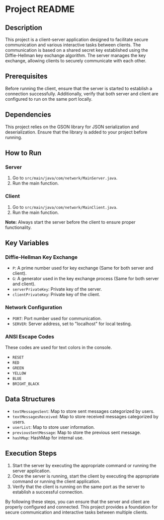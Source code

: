 # Project README

## Description

This project is a client-server application designed to facilitate secure communication and various interactive tasks between clients. The communication is based on a shared secret key established using the Diffie-Hellman key exchange algorithm. The server manages the key exchange, allowing clients to securely communicate with each other.

## Prerequisites

Before running the client, ensure that the server is started to establish a connection successfully. Additionally, verify that both server and client are configured to run on the same port locally.

## Dependencies

This project relies on the GSON library for JSON serialization and deserialization. Ensure that the library is added to your project before running.

## How to Run

### Server

1. Go to `src/main/java/com/network/MainServer.java`.
2. Run the main function.

### Client

1. Go to `src/main/java/com/network/MainClient.java`.
2. Run the main function.

**Note:** Always start the server before the client to ensure proper functionality.

## Key Variables

### Diffie-Hellman Key Exchange

- `P`: A prime number used for key exchange (Same for both server and client).
- `G`: A generator used in the key exchange process (Same for both server and client).
- `serverPrivateKey`: Private key of the server.
- `clientPrivateKey`: Private key of the client.

### Network Configuration

- `PORT`: Port number used for communication.
- `SERVER`: Server address, set to "localhost" for local testing.

### ANSI Escape Codes

These codes are used for text colors in the console.

- `RESET`
- `RED`
- `GREEN`
- `YELLOW`
- `BLUE`
- `BRIGHT_BLACK`

## Data Structures

- `textMessagesSent`: Map to store sent messages categorized by users.
- `textMessagesReceived`: Map to store received messages categorized by users.
- `userList`: Map to store user information.
- `previousSentMessage`: Map to store the previous sent message.
- `hashMap`: HashMap for internal use.

## Execution Steps

1. Start the server by executing the appropriate command or running the server application.
2. Once the server is running, start the client by executing the appropriate command or running the client application.
3. Verify that the client is running on the same port as the server to establish a successful connection.

By following these steps, you can ensure that the server and client are properly configured and connected. This project provides a foundation for secure communication and interactive tasks between multiple clients.
 